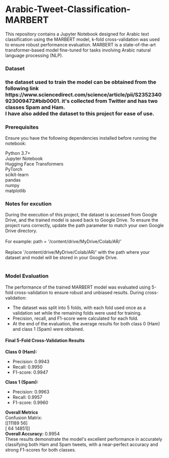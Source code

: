 # Arabic-Tweet-Classification-MARBERT
This repository contains a Jupyter Notebook designed for Arabic text classification using the MARBERT model, k-fold cross-validation was used to ensure robust performance evaluation.
MARBERT is a state-of-the-art transformer-based model fine-tuned for tasks involving Arabic natural language processing (NLP).

<h3>Dataset <h3>
the dataset used to train the model can be obtained from the following link https://www.sciencedirect.com/science/article/pii/S2352340923009472#bib0001.
it's collected from Twitter and has two classes Spam and Ham.<br>
I have also added the dataset to this project for ease of use. <br>

<h3>Prerequisites</h3> 
Ensure you have the following dependencies installed before running the notebook:

Python 3.7+ <br>
Jupyter Notebook <br>
Hugging Face Transformers <br>
PyTorch <Br>
scikit-learn <br>
pandas <br>
numpy <br>
matplotlib

<h3>Notes for excution</h3> 
During the execution of this project, the dataset is accessed from Google Drive, and the trained model is saved back to Google Drive. To ensure the project runs correctly, update the path parameter to match your own Google Drive directory.
<br><br>
For example: path = '/content/drive/MyDrive/Colab/AR/'
<br><br>
Replace '/content/drive/MyDrive/Colab/AR/' with the path where your dataset and model will be stored in your Google Drive.
<br>
<br>

<h3>Model Evaluation</h3>
The performance of the trained MARBERT model was evaluated using 5-fold cross-validation to ensure robust and unbiased results. During cross-validation:
<ul>
<li>The dataset was split into 5 folds, with each fold used once as a validation set while the remaining folds were used for training.</li>
<li>Precision, recall, and F1-score were calculated for each fold.</li>
<li>At the end of the evaluation, the average results for both class 0 (Ham) and class 1 (Spam) were obtained.</li>
  </ul>
  
<h4>Final 5-Fold Cross-Validation Results</h4>
<strong>Class 0 (Ham):</strong>
<ul>
<li>Precision: 0.9943</li>
<li>Recall: 0.9950</li>
<li>F1-score: 0.9947</li>
</ul>
<strong>Class 1 (Spam):</strong>
<ul>
<li>Precision: 0.9963</li>
<li>Recall: 0.9957</li>
<li>F1-score: 0.9960</li>
</ul>

<strong>Overall Metrics</strong>
<br>
Confusion Matrix:<br>
[[11189    56]<br>
 [   64 14851]]<br>
<strong>Overall Accuracy:</strong> 0.9954
<br>
These results demonstrate the model's excellent performance in accurately classifying both Ham and Spam tweets, with a near-perfect accuracy and strong F1-scores for both classes.



